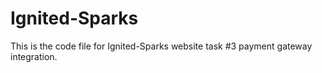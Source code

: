 # Ignited-Sparks
This is the code file for Ignited-Sparks website task #3 payment gateway integration.
